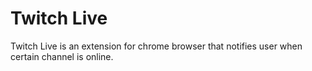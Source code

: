 # Twitch Live
Twitch Live is an extension for chrome browser that notifies user when certain channel is online.
